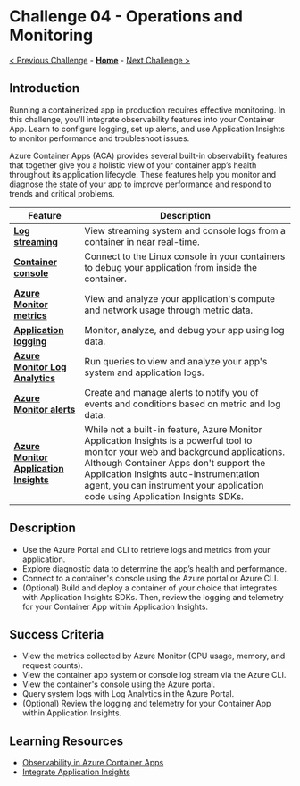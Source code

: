 # Challenge 04 - Operations and Monitoring

[< Previous Challenge](./Challenge-03.md) - **[Home](../README.md)** - [Next Challenge >](./Challenge-05.md)

## Introduction
Running a containerized app in production requires effective monitoring. In this challenge, you’ll integrate observability features into your Container App. Learn to configure logging, set up alerts, and use Application Insights to monitor performance and troubleshoot issues.

Azure Container Apps (ACA) provides several built-in observability features that together give you a holistic view of your container app’s health throughout its application lifecycle. These features help you monitor and diagnose the state of your app to improve performance and respond to trends and critical problems.

| **Feature**                 | **Description**                                                                 |
|-----------------------------|---------------------------------------------------------------------------------|
| [**Log streaming**](https://learn.microsoft.com/en-us/azure/container-apps/log-streaming)           | View streaming system and console logs from a container in near real-time.      |
| [**Container console**](https://learn.microsoft.com/en-us/azure/container-apps/container-console)       | Connect to the Linux console in your containers to debug your application from inside the container. |
| [**Azure Monitor metrics**](https://learn.microsoft.com/en-us/azure/container-apps/metrics)   | View and analyze your application's compute and network usage through metric data. |
| [**Application logging**](https://learn.microsoft.com/en-us/azure/container-apps/logging)     | Monitor, analyze, and debug your app using log data.                            |
| [**Azure Monitor Log Analytics**](https://learn.microsoft.com/en-us/azure/container-apps/log-monitoring) | Run queries to view and analyze your app's system and application logs.       |
| [**Azure Monitor alerts**](https://learn.microsoft.com/en-us/azure/container-apps/alerts)    | Create and manage alerts to notify you of events and conditions based on metric and log data. |
| [**Azure Monitor Application Insights**](https://learn.microsoft.com/en-us/azure/azure-monitor/app/app-insights-overview)    | While not a built-in feature, Azure Monitor Application Insights is a powerful tool to monitor your web and background applications. Although Container Apps don't support the Application Insights auto-instrumentation agent, you can instrument your application code using Application Insights SDKs. |

## Description
- Use the Azure Portal and CLI to retrieve logs and metrics from your application.
- Explore diagnostic data to determine the app’s health and performance.
- Connect to a container's console using the Azure portal or Azure CLI.
- (Optional) Build and deploy a container of your choice that integrates with Application Insights SDKs. Then, review the logging and telemetry for your Container App within Application Insights.

## Success Criteria
- View the metrics collected by Azure Monitor (CPU usage, memory, and request counts). 
- View the container app system or console log stream via the Azure CLI.
- View the container's console using the Azure portal.
- Query system logs with Log Analytics in the Azure Portal.
- (Optional) Review the logging and telemetry for your Container App within Application Insights.

## Learning Resources
- [Observability in Azure Container Apps](https://learn.microsoft.com/en-us/azure/container-apps/observability)
- [Integrate Application Insights](https://learn.microsoft.com/en-us/azure/azure-monitor/app/app-insights-overview)
